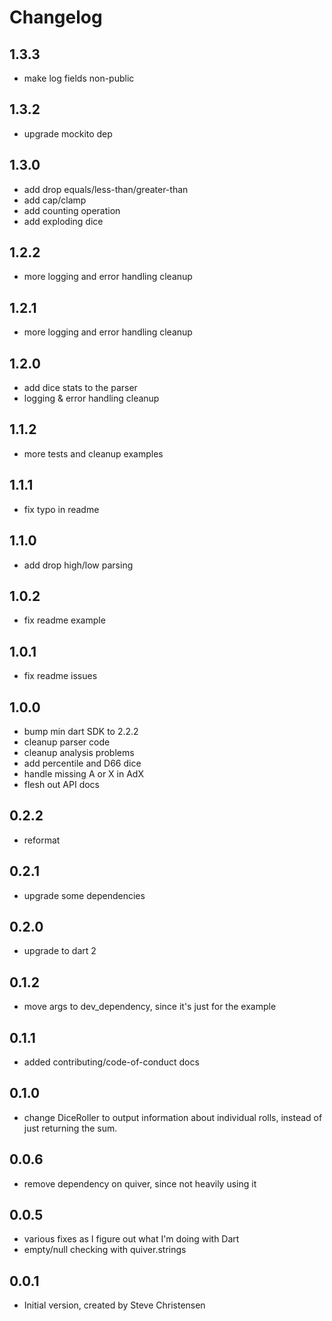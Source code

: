 # Changelog

## 1.3.3
- make log fields non-public

## 1.3.2
- upgrade mockito dep

## 1.3.0
- add drop equals/less-than/greater-than
- add cap/clamp
- add counting operation
- add exploding dice

## 1.2.2
- more logging and error handling cleanup

## 1.2.1
- more logging and error handling cleanup

## 1.2.0
- add dice stats to the parser
- logging & error handling cleanup

## 1.1.2
- more tests and cleanup examples

## 1.1.1
- fix typo in readme

## 1.1.0
- add drop high/low parsing

## 1.0.2
- fix readme example

## 1.0.1
- fix readme issues

## 1.0.0
- bump min dart SDK to 2.2.2
- cleanup parser code
- cleanup analysis problems
- add percentile and D66 dice
- handle missing A or X in AdX
- flesh out API docs

## 0.2.2
- reformat

## 0.2.1
- upgrade some dependencies

## 0.2.0
- upgrade to dart 2

## 0.1.2

- move args to dev_dependency, since it's just for the example

## 0.1.1

- added contributing/code-of-conduct docs

## 0.1.0

- change DiceRoller to output information about individual rolls, instead of just returning the sum.

## 0.0.6

- remove dependency on quiver, since not heavily using it

## 0.0.5

- various fixes as I figure out what I'm doing with Dart
- empty/null checking with quiver.strings

## 0.0.1

- Initial version, created by Steve Christensen

